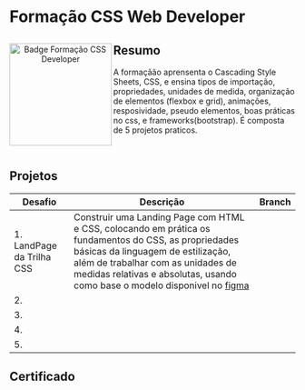 # Formação CSS Web Developer

<div align="center">
<img align="left" height="180rem" alt="Badge Formação CSS Developer" src=""/>
<div align="left">

## Resumo

A formaçãão aprensenta o  Cascading Style Sheets, CSS, e ensina tipos de importação, propriedades, unidades de medida, organização de elementos (flexbox e grid), animações, resposividade, pseudo elementos, boas práticas no css, e frameworks(bootstrap). É composta de 5 projetos praticos. 

</div>
</div>

<br>

## Projetos

| Desafio                                 | Descrição | Branch | 
| -------------                           | ------------- | ------------- |
| 1. LandPage da Trilha CSS       | Construir uma Landing Page com HTML e CSS, colocando em prática os fundamentos do CSS, as propriedades básicas da linguagem de estilização, além de trabalhar com as unidades de medidas relativas e absolutas, usando como base o modelo disponivel no [figma](https://www.figma.com/file/3PiokoJj9IhGDnNiWAJbz7/DIO---Desafio-01?node-id=0%3A1) | []()  |
| 2.     |  | []()  |
| 3.     |  | []()  |
| 4.     |  | []()  |
| 5.     |  | []()  |

## Certificado

<div align="center">


</div>
